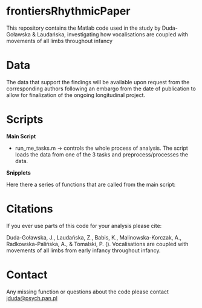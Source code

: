 # frontiersRhythmicPaper
This repository contains the Matlab code used in the study by Duda-Goławska & Laudańska, investigating how vocalisations are coupled with movements of all limbs throughout infancy

# Data
The data that support the findings will be available upon request from the corresponding authors following an embargo from the date of publication to allow for finalization of the ongoing longitudinal project. 

# Scripts

**Main Script**

- run_me_tasks.m -> controls the whole process of analysis. The script loads the data from one of the 3 tasks and preprocess/processes the data.

**Snipplets**

Here there a series of functions that are called from the main script:

# Citations

If you ever use parts of this code for your analysis please cite:

Duda-Goławska, J., Laudańska, Z., Babis, K., Malinowska-Korczak, A., Radkowska-Palińska, A., & Tomalski, P. (). Vocalisations are coupled with movements of all limbs from early infancy throughout infancy. 

# Contact
Any missing function  or questions about the code please contact jduda@psych.pan.pl

